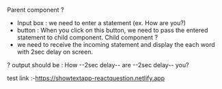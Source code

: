 Parent component ?
- Input box : we need to enter a statement (ex. How are you?)
- button : When you click on this button, we need to pass the entered statement to child component.
Child component ?
- we need to receive the incoming statement and display the each word with 2sec delay on screen.

? output should be : How --2sec delay-- are --2sec delay-- you?

 test link :-https://showtextapp-reactquestion.netlify.app

